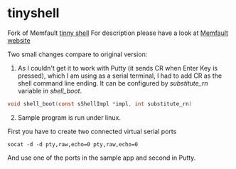 # tinyshell

Fork of Memfault [tinny shell](https://github.com/memfault/interrupt/tree/master/example/firmware-shell) 
For description please have a look at [Memfault website](https://interrupt.memfault.com/blog/firmware-shell)

Two small changes compare to original version:
1. As I couldn't get it to work with Putty (it sends CR when Enter Key is pressed), which I am using as a serial terminal, I had to add CR as the shell command line ending. It can be configured by *substitute_rn* variable in *shell_boot*.
```c
void shell_boot(const sShellImpl *impl, int substitute_rn)  
```
  

2. Sample program is run under linux.

First you have to create two connected virtual serial ports
```shell
socat -d -d pty,raw,echo=0 pty,raw,echo=0
```
  

And use one of the ports in the sample app and second in Putty.